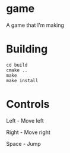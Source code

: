 game
====

A game that I'm making

Building
========

```
cd build
cmake ..
make
make install
```

Controls
========

Left - Move left

Right - Move right

Space - Jump
